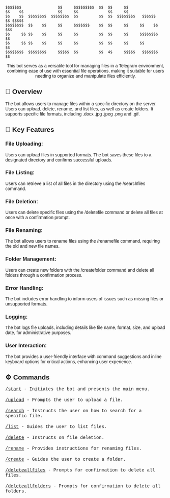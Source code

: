 ```
$$$$$$$                $$     $$$$$$$$$  $$  $$     $$
$$    $$               $$     $$             $$     $$
$$    $$  $$$$$$$$  $$$$$$$$  $$         $$  $$  $$$$$$$$   $$$$$$   $$ $$$$$
$$$$$$$$  $$    $$     $$     $$$$$$$    $$  $$     $$     $$    $$  $$$ 
$$     $$ $$    $$     $$     $$         $$  $$     $$     $$$$$$$$  $$
$$     $$ $$    $$     $$     $$         $$  $$     $$     $$        $$
$$$$$$$$  $$$$$$$$     $$$$$  $$         $$  4$     $$$$$   $$$$$$$  $$
``` 

<p align="center"> This bot serves as a versatile tool for managing files in a Telegram environment, combining ease of use with essential file operations, making it suitable for users needing to organize and manipulate files efficiently.  
</p>

## 📝 Overview
<p align="left">
The bot allows users to manage files within a specific directory on the server. Users can upload, delete, rename, and list files, as well as create folders. It supports specific file formats, including .docx .jpg .jpeg .png and .gif.
</p>

## 📑 Key Features
<h3>File Uploading:</h3> Users can upload files in supported formats. The bot saves these files to a designated directory and confirms successful uploads.

<h3>File Listing:</h3>

Users can retrieve a list of all files in the directory using the /searchfiles command.

<h3>File Deletion:</h3>

Users can delete specific files using the /deletefile command or delete all files at once with a confirmation prompt.

<h3>File Renaming:</h3>

The bot allows users to rename files using the /renamefile command, requiring the old and new file names.

<h3>Folder Management:</h3>

Users can create new folders with the /createfolder command and delete all folders through a confirmation process.

<h3>Error Handling:</h3>

The bot includes error handling to inform users of issues such as missing files or unsupported formats.

<h3>Logging:</h3>

The bot logs file uploads, including details like file name, format, size, and upload date, for administrative purposes.

<h3>User Interaction:</h3>

The bot provides a user-friendly interface with command suggestions and inline keyboard options for critical actions, enhancing user experience.

## ⚙ Commands
<style>
body {
font-family: Arial, sans-serif;}
.command {
font-family: 'Courier New', Courier, monospace;
display: block;
margin: 1px 0;}
</style>

<body>
<span class="command"><u>/start</u> - Initiates the bot and presents the main menu.</span><br>
<span class="command"><u>/upload</u> - Prompts the user to upload a file.</span><br>
<span class="command"><u>/search</u> - Instructs the user on how to search for a specific file.</span><br>
<span class="command"><u>/list</u> - Guides the user to list files.</span><br>
<span class="command"><u>/delete</u> - Instructs on file deletion.</span><br>
<span class="command"><u>/rename</u> - Provides instructions for renaming files.</span><br>
<span class="command"><u>/create</u> - Guides the user to create a folder.</span><br>
<span class="command"><u>/deleteallfiles</u> - Prompts for confirmation to delete all files.</span><br>
<span class="command"><u>/deleteallfolders</u> - Prompts for confirmation to delete all folders.</span><br>
</body>
